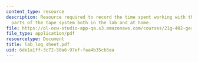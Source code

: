 ```yaml
---
content_type: resource
description: Resource required to record the time spent working with the different
  parts of the tape system both in the lab and at home.
file: https://ol-ocw-studio-app-qa.s3.amazonaws.com/courses/21g-402-german-ii-spring-2005/6de1a1ff3c7250a697effaa4b35cb5ea_lab_log_sheet.pdf
file_type: application/pdf
resourcetype: Document
title: lab_log_sheet.pdf
uid: 6de1a1ff-3c72-50a6-97ef-faa4b35cb5ea
---
```

